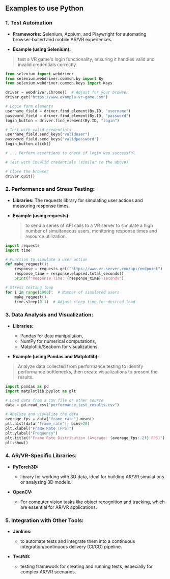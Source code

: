 ## Examples to use Python

### 1. Test Automation

* **Frameworks:** Selenium, Appium, and Playwright for automating browser-based and mobile AR/VR experiences.

* **Example (using Selenium):** 
> test a VR game's login functionality, ensuring it handles valid and invalid credentials correctly.

```python
from selenium import webdriver
from selenium.webdriver.common.by import By
from selenium.webdriver.common.keys import Keys

driver = webdriver.Chrome()  # Adjust for your browser
driver.get("https://www.example-vr-game.com")

# Login form elements
username_field = driver.find_element(By.ID, "username")
password_field = driver.find_element(By.ID, "password")
login_button = driver.find_element(By.ID, "login")

# Test with valid credentials
username_field.send_keys("validuser")
password_field.send_keys("validpassword")
login_button.click()

# ... Perform assertions to check if login was successful

# Test with invalid credentials (similar to the above)

# Close the browser
driver.quit()
```

### 2. Performance and Stress Testing:

* **Libraries:** The requests library for simulating user actions and measuring response times.

* **Example (using requests):**
  > to send a series of API calls to a VR server to simulate a high number of simultaneous users, monitoring response times and resource utilization.

```python
import requests
import time

# Function to simulate a user action
def make_request():
    response = requests.get("https://www.vr-server.com/api/endpoint")
    response_time = response.elapsed.total_seconds()
    print(f"Response Time: {response_time} seconds")

# Stress testing loop
for i in range(1000):  # Number of simulated users
    make_request()
    time.sleep(0.1)  # Adjust sleep time for desired load
```

### 3. Data Analysis and Visualization:

* **Libraries:**
  * Pandas for data manipulation,
  * NumPy for numerical computations, 
  * Matplotlib/Seaborn for visualizations.

* **Example (using Pandas and Matplotlib):**
> Analyze data collected from performance testing to identify performance bottlenecks, then create visualizations to present the results.

```python
import pandas as pd
import matplotlib.pyplot as plt

# Load data from a CSV file or other source
data = pd.read_csv("performance_test_results.csv")

# Analyze and visualize the data
average_fps = data["frame_rate"].mean()
plt.hist(data["frame_rate"], bins=20)
plt.xlabel("Frame Rate (FPS)")
plt.ylabel("Frequency")
plt.title(f"Frame Rate Distribution (Average: {average_fps:.2f} FPS)")
plt.show()
```

### 4. AR/VR-Specific Libraries:

* **PyTorch3D:**
  * library for working with 3D data, ideal for building AR/VR simulations or analyzing 3D models.

* **OpenCV:**
  * For computer vision tasks like object recognition and tracking, which are essential for AR/VR applications.

### 5. Integration with Other Tools:

* **Jenkins:** 
  * to automate tests and integrate them into a continuous integration/continuous delivery (CI/CD) pipeline.

* **TestNG:**
  * testing framework for creating and running tests, especially for complex AR/VR scenarios.